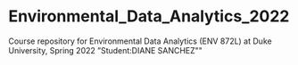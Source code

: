 # Environmental_Data_Analytics_2022

Course repository for Environmental Data Analytics (ENV 872L) at Duke University, Spring 2022
”Student:DIANE SANCHEZ""
